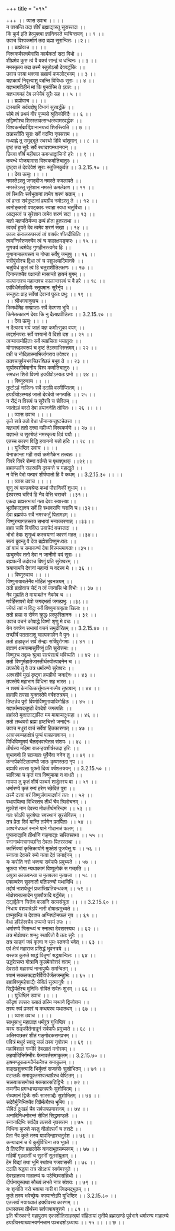 +++
title = "०१५"

+++
।। व्यास उवाच ।। ।।  
न पश्यन्ति तदा शीर्षं ब्रह्माद्यास्तु सुरास्तदा ।।  
किं कुर्म इति हेत्युक्त्वा ज्ञानिनस्ते व्यचिन्तयन् ।। १ ।।  
उवाच विश्वकर्माणं तदा ब्रह्मा सुरान्वितः ।।२।।  
।। ब्रह्मोवाच ।। ।।  
विश्वकर्मस्त्वमेवासि कार्यकर्ता सदा विभो ।।  
शीघ्रमेव कुरु त्वं वै वक्त्रं सान्द्रं च धन्विनः ।। ३ ।।  
नमस्कृत्य तदा तस्मै स्तुतोऽसौ देववर्द्धकिः ।।  
उवाच परया भक्त्या ब्रह्माणं कमलोद्भवम् ।। ३ ।।  
यज्ञकार्यं निवृत्याशु वदन्ति विविधाः सुराः ।। ४ ।।  
यज्ञभागविहीनं मां किं पुनर्वच्मि ते ऽग्रतः ।।  
यज्ञभागमहं देव लभेयैवं सुरैः सह ।। ५ ।।  
।। ब्रह्मोवाच ।। ।।  
दास्यामि सर्वयज्ञेषु विभागं सुरवर्द्धके ।।  
सोमे त्वं प्रथमं वीर पूज्यसे श्रुतिकोविदैः ।। ६ ।।  
तद्विष्णोश्च शिरस्तावत्सन्धत्स्वामरवर्द्धक ।।  
विश्वकर्माब्रवीद्देवानानयध्वं शिरस्त्विति ।। ७ ।।  
तन्नास्तीति सुराः सर्वे वदन्ति नृपसत्तम ।।  
मध्याह्ने तु समुद्भूते रथस्थो दिवि चांशुमान् ।। ८ ।।  
दृष्टं तदा सुरैः सर्वै रथादश्वमथानयन् ।।  
छित्त्वा शीर्षं महीपाल कबन्धाद्वाजिनो हरेः ।। ९ ।।  
कबन्धे योजयामास विश्वकर्मातिचातुरः ।।  
दृष्ट्वा तं देवदेवेशं सुराः स्तुतिमकुर्वत ।। 3.2.15.१० ।।  
।। देवा ऊचुः ।। ।।  
नमस्तेऽस्तु जगद्बीज नमस्ते कमलापते ।।  
नमस्तेऽस्तु सुरेशान नमस्ते कमलेक्षण ।। ११ ।।  
त्वं स्थितिः सर्वभूतानां त्वमेव शरणं सताम् ।।  
त्वं हन्ता सर्वदुष्टानां हयग्रीव नमोऽस्तु ते ।। १२ ।।  
त्वमोङ्कारो वषट्कारः स्वाहा स्वधा चतुर्विधा ।।  
आद्यस्त्वं च सुरेशान त्वमेव शरणं सदा ।। १३ ।।  
यज्ञो यज्ञपतिर्यज्वा द्रव्यं होता हुतस्तथा ।।  
त्वदर्थं हूयते देव त्वमेव शरणं सखा ।। १४ ।।  
कालः करालरूपस्त्वं त्वं वार्क्कः शीतदीधितिः ।।  
त्वमग्निर्वरुणश्चैव त्वं च कालक्षयङ्करः ।। १५ ।।  
गुणत्रयं त्वमेवेह गुणहीनस्त्वमेव हि ।।  
गुणानामालयस्त्वं च गोप्ता सर्वेषु जन्तुषु ।। १६ ।।  
स्त्रीपुंसोश्च द्विधा त्वं च पशुपक्ष्यादिमानवैः ।।  
चतुर्विधं कुलं त्वं हि चतुराशीतिलक्षणः ।। १७ ।।  
दिनान्तश्चैव पक्षान्तो मासान्तो हायनं युगम् ।।  
कल्पान्तश्च महान्तश्च कालान्तस्त्वं च वै हरे ।। १८ ।।  
एवंविधैर्महादिव्यैः स्तूयमानः सुरैर्नृप ।।  
सन्तुष्टः प्राह सर्वेषां देवानां पुरतः प्रभुः ।। १९ ।।  
।। श्रीभगवानुवाच ।।  
किमर्थमिह सम्प्राप्ताः सर्वे देवगणा भुवि ।।  
किमेतत्कारणं देवाः कि नु दैत्यप्रपीडिताः ।। 3.2.15.२० ।।  
।। देवा ऊचुः ।। ।।  
न दैत्यस्य भयं जातं यज्ञ कर्मोत्सुका वयम् ।।  
त्वद्दर्शनपराः सर्वे पश्यामो वै दिशो दश ।। २१ ।।  
त्वन्मायामोहिताः सर्वे व्यग्रचित्ता भयातुराः ।।  
योगारूढस्वरूपं च दृष्टं तेऽस्माभिरुत्तमम्।। २२ ।।  
वम्री च नोदितास्माभिर्जागराय तवेश्वर ।।  
ततश्चापूर्वमभवच्छिरश्छिन्नं बभूव ते ।। २३ ।।  
सूर्याश्वशीर्षमानीय विश्व कर्मातिचातुरः ।।  
समधत्त शिरो विष्णो हयग्रीवोऽस्यतः प्रभो ।। २४ ।।  
।। विष्णुरुवाच ।। ।।  
तुष्टोऽहं नाकिनः सर्वे ददाम्रि वरमीप्सितम् ।।  
हयग्रीवोऽस्म्यहं जातो देवदेवो जगत्पतिः ।। २५ ।।  
न रौद्रं न विरूपं च सुरैरपि च सेवितम् ।।  
जातोऽहं वरदो देवा हयाननेति तोषितः ।। २६ ।। ।।  
।। व्यास उवाच ।। ।।  
कृते सत्रे ततो वेधा धीमान्सन्तुष्टचेतसा ।।  
यज्ञभागं ततो दत्त्वा वम्रीभ्यो विश्वकर्मणे ।। २७ ।।  
यज्ञान्ते च सुरश्रेष्ठं नमस्कृत्य दिवं ययौ ।।  
एतच्च कारणं विद्धि हयाननो यतो हरिः ।। २८ ।।  
।। युधिष्ठिर उवाच ।। ।।  
येनाक्रान्ता मही सर्वा क्रमेणैकेन तत्त्वतः ।।  
विवरे विवरे रोम्णां वर्तन्ते च पृथक्पृथक् ।।२९।।  
ब्रह्माण्डानि सहस्राणि दृश्यन्ते च महाद्युते ।।  
न वेत्ति वेदो यत्पारं शीर्षघातो हि वै कथम् ।। 3.2.15.३० ।। ।।  
।। व्यास उवाच ।। ।।  
शृणु त्वं पाण्डवश्रेष्ठ कथां पौराणिकीं शुभाम् ।।  
ईश्वरस्य चरित्रं हि नैव वेत्ति चराचरे ।।३१।।  
एकदा ब्रह्मसभायां गता देवाः सवासवाः।।  
भूर्लोकाद्याश्च सर्वे हि स्थावराणि चराणि च।।३२।।  
देवा ब्रह्मर्षयः सर्वे नमस्कर्तुं पितामहम् ।।  
विष्णुरप्यागतस्तत्र सभायां मन्त्रकारणात् ।।३३।।  
ब्रह्मा चापि विगर्विष्ठ उवाचेदं वचस्तदा ।।  
भोभो देवाः शृणुध्वं कस्त्रयाणां कारणं महत् ।।३४।।  
सत्यं ब्रुवन्तु वै देवा ब्रह्मेशविष्णुमध्यतः ।।  
तां वाचं च समाकर्ण्य देवा विस्मयमागताः।।३५।।  
ऊचुश्चैव ततो देवा न जानीमो वयं सुराः ।।  
ब्रह्मपत्नी तदोवाच विष्णुं प्रति सुरेश्वरम् ।।  
त्रयाणामपि देवानां महान्तं च वदस्व मे ।। ३६ ।।  
।। विष्णुरुवाच ।। ।।  
विष्णुमायाबलेनैव मोहितं भुवनत्रयम् ।।  
ततो ब्रह्मोवाच चेदं न त्वं जानासि भो विभोः ।। ३७ ।।  
नैव मुह्यति ते मायाबलेन नैवमेव च ।।  
गर्वहिंसापरो देवो जगद्भर्ता जगत्प्रभुः ।।३८।।  
ज्येष्ठं त्वां न विदुः सर्वे विष्णुमायावृताः खिलाः ।।  
ततो ब्रह्मा स रोषेण क्रुद्धः प्रस्फुरिताननः ।। ३९ ।।  
उवाच वचनं कोपाद्धे विष्णो शृणु मे वचः ।।  
येन वक्त्रेण सभायां वचनं समुदीरितम् ।। 3.2.15.४० ।।  
तच्छीर्षं पततादाशु चाल्पकालेन वै पुनः ।।  
ततो हाहाकृतं सर्वं सेन्द्राः सर्षिपुरोगमाः ।। ४१ ।।  
ब्रह्माणं क्षमयामासुर्विष्णुं प्रति सुरोत्तमाः ।।  
विष्णुश्च तद्वचः श्रुत्वा सत्यंसत्यं भविष्यति ।। ४२ ।।  
ततो विष्णुर्महातेजास्तीर्थस्योत्पादनेन च ।।  
तपस्तेपे तु वै तत्र धर्मारण्ये सुरेश्वरः ।।  
अश्वशीर्ष मुखं दृष्ट्वा हयग्रीवो जनार्द्दनः ।। ४३ ।।  
तपस्तेपे महाभाग विधिना सह भारत ।।  
न शक्यं केनचित्कर्त्तुमात्मनात्मैव तुष्टवान् ।। ४४ ।।  
ब्रह्मापि तपसा युक्तस्तेपे वर्षशतत्रयम् ।।  
तिष्ठन्नेव पुरो विष्णोर्विष्णुमायाविमोहितः ।। ४५ ।।  
यज्ञार्थमवदत्तुष्टो देवदेवो जगत्पतिः ।।  
ब्रह्मंस्ते मुक्तताद्यास्ति मम मायाप्यदुःसहा ।। ४६ ।।  
ततो लब्धवरो ब्रह्मा हृष्टचित्तो जनार्द्दनः ।।  
उवाच मधुरां वाचं सर्वेषां हितकारणात् ।। ४७ ।।  
अत्राभवन्महाक्षेत्रं पुण्यं पापप्रणाशनम् ।।  
विधिविष्णुमयं चैतद्भवत्वेतन्न संशयः ।। ४८ ।।  
तीर्थस्य महिमा राजन्हयशीर्षस्तदा हरिः ।।  
शुभाननो हि सञ्जातः पूर्वेणैवा ननेन तु ।। ४९ ।।  
कन्दर्पकोटिलावण्यो जातः कृष्णस्तदा नृप ।।  
ब्रह्मापि तपसा युक्तो दिव्यं वर्षशतत्रयम् ।। 3.2.15.५० ।।  
सावित्र्या च कृतं यत्र विष्णुमाया न बाधते ।।  
मायया तु कृतं शीर्षं पञ्चमं शार्दुलस्य वा ।। ५१ ।।  
धर्मारण्ये कृतं रम्यं हरेण च्छेदितं पुरा ।।  
तस्मै दत्त्वा वरं विष्णुर्जगामादर्शनं ततः ।। ५२ ।।  
स्थापयित्वा विधिस्तत्र तीर्थं चैव त्रिलोचनम् ।।  
मुक्तेशं नाम देवस्य मोक्षतीर्थमरिन्दम ।। ५३ ।।  
गतः सोऽपि सुरश्रेष्ठः स्वस्थानं सुरसेवितम् ।।  
तत्र प्रेता दिवं यान्ति तर्पणेन प्रतर्पिताः ।। ५४ ।।  
अश्वमेधफलं स्नाने पाने गोदानजं फलम् ।।  
पुष्कराद्यानि तीर्थानि गङ्गाद्याः सरितस्तथा ।। ५५ ।।  
स्नानार्थमत्रागच्छन्ति देवताः पितरस्तथा ।।  
कार्त्तिक्यां कृत्तिकायोगे मुक्तेशं पूजयेत्तु यः ।। ५६ ।।  
स्नात्वा देवसरे रम्ये नत्वा देवं जनार्द्दनम् ।।  
यः करोति नरो भक्त्या सर्वपापैः प्रमुच्यते ।। ५७ ।।  
भुक्त्वा भोगा न्यथाकामं विष्णुलोकं स गच्छति ।।  
अपुत्रा काकवन्ध्या च मृतवत्सा मृतप्रजा ।। ५८ ।।  
एकाम्बरेण सुस्नातौ पतिपत्न्यौ यथाविधि ।।  
तद्दोषं नाशयेन्नूनं प्रजाप्तिप्रतिबन्धकम् ।। ५९ ।।  
मोक्षेश्वरप्रसादेन पुत्रपौत्रादि वर्द्धयेत् ।।  
दद्याद्वैकेन चित्तेन फलानि सत्यसंयुता ।। ।। 3.2.15.६० ।।  
निधाय वंशपात्रेऽपि नारी दोषात्प्रमुच्यते ।।  
प्राप्नुवन्ति च देवाश्च अग्निष्टोमफलं नृप ।। ६१ ।।  
वेधा हरिर्हरश्चैव तप्यन्ते परमं तपः ।।  
धर्मारण्ये त्रिसन्ध्यं च स्नात्वा देवसरस्यथ ।। ६२ ।।  
तत्र मोक्षेश्वरः शम्भुः स्थापितो वै ततः सुरैः ।।  
तत्र साङ्गं जपं कृत्वा न भूयः स्तनपो भवेत् ।। ६३ ।।  
एवं क्षेत्रं महाराज प्रसिद्धं भुवनत्रये ।।  
यस्तत्र कुरुते श्राद्धं पितॄणां श्रद्धयान्वितः ।। ६४ ।।  
उद्धरेत्सप्त गोत्राणि कुलमेकोत्तरं शतम् ।।  
देवसरो महारम्यं नानापुष्पैः समन्वितम् ।।  
श्यामं सकलकल्हारैर्विविधैर्जलजन्तुभिः ।। ६५ ।।  
ब्रह्मविष्णुमहेशाद्यैः सेवितं सुरमानुषैः ।।  
सिद्धैर्यक्षैश्च मुनिभिः सेवितं सर्वतः शुभम् ।। ६६ ।।  
।। युधिष्ठिर उवाच ।। ।।  
कीदृशं तत्सरः ख्यातं तस्मि न्स्थाने द्विजोत्तम ।।  
तस्य रूपं प्रकारं च कथयस्व यथातथम् ।। ६७ ।।  
।। व्यास उवाच ।। ।।  
साधुसाधु महाप्राज्ञ धर्मपुत्र युधिष्ठिर ।।  
यस्य सङ्कीर्तनान्नूनं सर्वपापैः प्रमुच्यते ।। ६८ ।।  
अतिस्वछतरं शीतं गङ्गोदकसमप्रभम् ।।  
पवित्रं मधुरं स्वादु जलं तस्य नृपोत्तम ।। ६९ ।।  
महाविशालं गम्भीरं देवखातं मनोरमम् ।।  
लहर्यादिभिर्गम्भीरः फेनावर्तसमाकुलम्।। 3.2.15.७० ।।  
झषमण्डूककमठैर्मकरैश्च समाकुलम् ।।  
शङ्खशुक्त्यादि भिर्युक्तं राजहंसैः सुशोभितम् ।। ७१ ।।  
वटप्लक्षैः समायुक्तमश्वत्थाम्रैश्च वेष्टितम् ।।  
चक्रवाकसमोपतं बकसारसटिट्टिभैः ।। ७२ ।।  
कमनीय प्रगन्धाच्छच्छत्रपत्रैः सुशोभितम् ।।  
सेव्यमानं द्विजैः सर्वैः सारसाद्यैः सुशोभितम् ।। ७३ ।।  
सदेवैर्मुनिभिश्चैव विप्रैर्मत्यैश्च भूमिप ।।  
सेवितं दुःखहं चैव सर्वपापप्रणाशनम् ।। ७४ ।।  
अनादिनिधनोदन्तं सेवितं सिद्धमण्डलैः ।।  
स्नानादिभिः सर्वदैव तत्सरो नृपसत्तम ।। ७५ ।।  
विधिना कुरुते यस्तु नीलोत्सर्गं च तत्तटे ।।  
प्रेता नैव कुले तस्य यावदिन्द्राश्चतुर्दश ।। ७६ ।।  
कन्यादानं च ये कुर्युर्विधिना तत्र भूपते ।।  
ते तिष्ठन्ति ब्रह्मलोके यावदाभूतसम्प्लवम् ।। ७७ ।।  
महिषीं गृहदासीं च सुरभीं सुतसंयुताम् ।।  
हेम विद्यां तथा भूमिं रथांश्च गजवाससी ।। ७८ ।।  
ददाति श्रद्धया तत्र सोऽक्षयं स्वर्गमश्नुते ।।  
देवखातस्य माहात्म्यं यः पठेच्छिवसन्निधौ ।।  
दीर्घमायुस्तथा सौख्यं लभते नात्र संशयः ।। ७९ ।।  
यः शृणोति नरो भक्त्या नारी वा त्विदमद्भुतम् ।।  
कुले तस्य भवेच्छ्रेयः कल्पान्तेऽपि युधिष्ठिर ।। 3.2.15.८० ।।  
एतत्सर्वं मयाख्यातं हयग्रीवस्य कारणम् ।।  
प्रभास्तस्य तीर्थस्य सर्वपापायनुत्तये ।। ८१ ।।  
इति श्रीस्कान्दे महापुराण एकाशीतिसाहस्र्यां संहितायां तृतीये ब्रह्मखण्डे पूर्वभागे धर्मारण्य माहात्म्ये हयग्रीवस्याख्यानवर्णनन्नाम पञ्चदशोऽध्यायः ।। १५ ।। ।। छ ।।